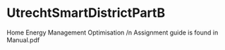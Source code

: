 # UtrechtSmartDistrictPartB
 Home Energy Management Optimisation
/n Assignment guide is found in Manual.pdf 
